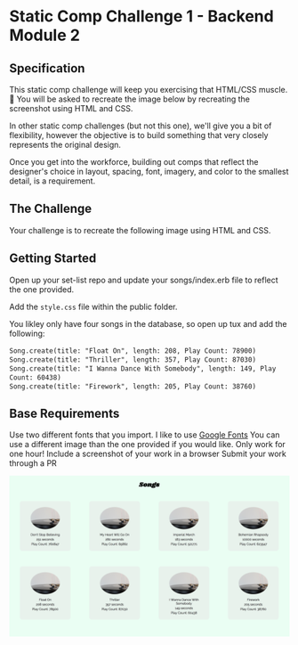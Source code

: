 # Static Comp Challenge 1 - Backend Module 2
## Specification

This static comp challenge will keep you exercising that HTML/CSS muscle. 💪 You will be asked to recreate the image below by recreating the screenshot using HTML and CSS.

In other static comp challenges (but not this one), we'll give you a bit of flexibility, however the objective is to build something that very closely represents the original design.

Once you get into the workforce, building out comps that reflect the designer's choice in layout, spacing, font, imagery, and color to the smallest detail, is a requirement.

## The Challenge
Your challenge is to recreate the following image using HTML and CSS. 

## Getting Started
Open up your set-list repo and update your songs/index.erb file to reflect the one provided.

Add the `style.css` file within the public folder.

You likley only have four songs in the database, so open up tux and add the following: 

``` 
Song.create(title: "Float On", length: 208, Play Count: 78900)
Song.create(title: "Thriller", length: 357, Play Count: 87030)
Song.create(title: "I Wanna Dance With Somebody", length: 149, Play Count: 60438)
Song.create(title: "Firework", length: 205, Play Count: 38760)
```

## Base Requirements
Use two different fonts that you import. I like to use [Google Fonts](https://fonts.google.com/)
You can use a different image than the one provided if you would like. 
Only work for one hour!
Include a screenshot of your work in a browser
Submit your work through a PR

![this](songs-page.png)
